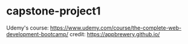 # capstone-project1
Udemy's course: https://www.udemy.com/course/the-complete-web-development-bootcamp/
credit: https://appbrewery.github.io/
